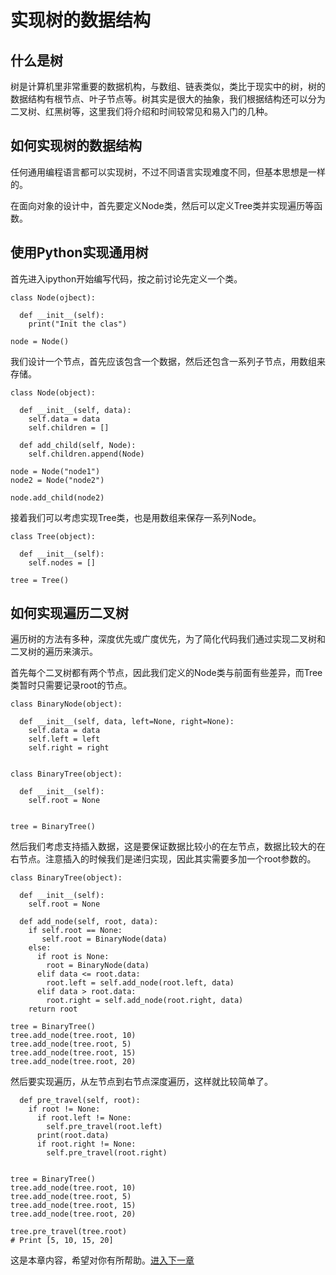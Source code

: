 
# 实现树的数据结构

## 什么是树

树是计算机里非常重要的数据机构，与数组、链表类似，类比于现实中的树，树的数据结构有根节点、叶子节点等。树其实是很大的抽象，我们根据结构还可以分为二叉树、红黑树等，这里我们将介绍和时间较常见和易入门的几种。


## 如何实现树的数据结构

任何通用编程语言都可以实现树，不过不同语言实现难度不同，但基本思想是一样的。

在面向对象的设计中，首先要定义Node类，然后可以定义Tree类并实现遍历等函数。

## 使用Python实现通用树

首先进入ipython开始编写代码，按之前讨论先定义一个类。

```
class Node(ojbect):

  def __init__(self):
    print("Init the clas")

node = Node()
```

我们设计一个节点，首先应该包含一个数据，然后还包含一系列子节点，用数组来存储。

```
class Node(object):

  def __init__(self, data):
    self.data = data
    self.children = []

  def add_child(self, Node):
    self.children.append(Node)

node = Node("node1")
node2 = Node("node2")

node.add_child(node2)
```

接着我们可以考虑实现Tree类，也是用数组来保存一系列Node。

```
class Tree(object):

  def __init__(self):
    self.nodes = []

tree = Tree()
```

## 如何实现遍历二叉树

遍历树的方法有多种，深度优先或广度优先，为了简化代码我们通过实现二叉树和二叉树的遍历来演示。

首先每个二叉树都有两个节点，因此我们定义的Node类与前面有些差异，而Tree类暂时只需要记录root的节点。

```
class BinaryNode(object):

  def __init__(self, data, left=None, right=None):
    self.data = data
    self.left = left
    self.right = right


class BinaryTree(object):

  def __init__(self):
    self.root = None


tree = BinaryTree()
```

然后我们考虑支持插入数据，这是要保证数据比较小的在左节点，数据比较大的在右节点。注意插入的时候我们是递归实现，因此其实需要多加一个root参数的。

```
class BinaryTree(object):

  def __init__(self):
    self.root = None

  def add_node(self, root, data):
    if self.root == None:
       self.root = BinaryNode(data)
    else:
      if root is None:
        root = BinaryNode(data)
      elif data <= root.data:
        root.left = self.add_node(root.left, data)
      elif data > root.data:
        root.right = self.add_node(root.right, data)
    return root

tree = BinaryTree()
tree.add_node(tree.root, 10)
tree.add_node(tree.root, 5)
tree.add_node(tree.root, 15)
tree.add_node(tree.root, 20)
```

然后要实现遍历，从左节点到右节点深度遍历，这样就比较简单了。

```
  def pre_travel(self, root):
    if root != None:
      if root.left != None:
        self.pre_travel(root.left)
      print(root.data)
      if root.right != None:
        self.pre_travel(root.right)


tree = BinaryTree()
tree.add_node(tree.root, 10)
tree.add_node(tree.root, 5)
tree.add_node(tree.root, 15)
tree.add_node(tree.root, 20)

tree.pre_travel(tree.root)
# Print [5, 10, 15, 20]
```

这是本章内容，希望对你有所帮助。[进入下一章](./004二分查询.md)